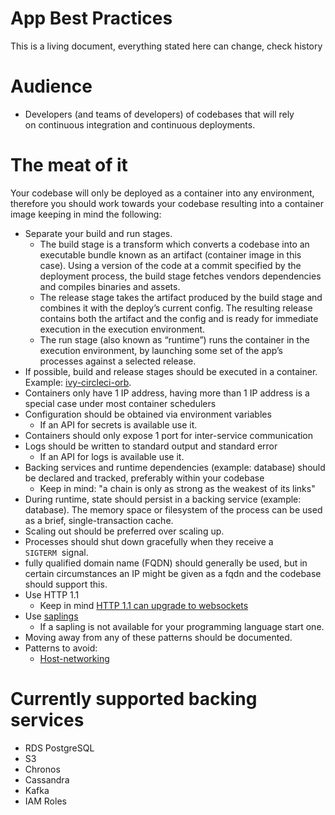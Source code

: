 # App Best Practices

This is a living document, everything stated here can change, check
history

# Audience

-   Developers (and teams of developers) of codebases that will rely
    on continuous integration and continuous deployments.

# The meat of it

Your codebase will only be deployed as a container into any environment,
therefore you should work towards your codebase resulting into a
container image keeping in mind the following:

-   Separate your build and run stages.
    -   The build stage is a transform which converts a codebase into an
        executable bundle known as an artifact (container image in this
        case). Using a version of the code at a commit specified by the
        deployment process, the build stage fetches vendors dependencies
        and compiles binaries and assets.
    -   The release stage takes the artifact produced by the build stage
        and combines it with the deploy’s current config. The resulting
        release contains both the artifact and the config and is ready
        for immediate execution in the execution environment.
    -   The run stage (also known as “runtime”) runs the container in
        the execution environment, by launching some set of the app’s
        processes against a selected release.
-   If possible, build and release stages should be executed in a
    container. Example:
    [ivy-circleci-orb](https://github.com/nxtlytics/ivy-circleci-orb).
-   Containers only have 1 IP address, having more than 1 IP address is
    a special case under most container schedulers
-   Configuration should be obtained via environment variables
    -   If an API for secrets is available use it.
-   Containers should only expose 1 port for inter-service communication
-   Logs should be written to standard output and standard error
    -   If an API for logs is available use it.
-   Backing services and runtime dependencies (example: database) should
    be declared and tracked, preferably within your codebase 
    -   Keep in mind: "a chain is only as strong as the weakest of its
        links"
-   During runtime, state should persist in a backing service (example:
    database). The memory space or filesystem of the process can be used
    as a brief, single-transaction cache.
-   Scaling out should be preferred over scaling up.
-   Processes should shut down gracefully when they receive a
    `SIGTERM`  signal.
-   fully qualified domain name (FQDN) should generally be used, but in
    certain circumstances an IP might be given as a fqdn and the
    codebase should support this.
-   Use HTTP 1.1
    -   Keep in mind [HTTP 1.1 can upgrade to websockets](https://developer.mozilla.org/en-US/docs/Web/HTTP/Protocol_upgrade_mechanism)
-   Use
    [saplings](https://github.com/nxtlytics?q=sapling&type=&language=)
    -   If a sapling is not available for your programming language
        start one.
-   Moving away from any of these patterns should be documented.
-   Patterns to avoid:
    -   [Host-networking](https://docs.docker.com/network/host/)

# Currently supported backing services

-   RDS PostgreSQL
-   S3
-   Chronos
-   Cassandra
-   Kafka
-   IAM Roles
